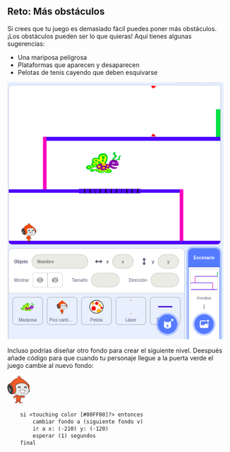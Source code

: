 ## Reto: Más obstáculos

Si crees que tu juego es demasiado fácil puedes poner más obstáculos. ¡Los obstáculos pueden ser lo que quieras! Aquí tienes algunas sugerencias:

+ Una mariposa peligrosa
+ Plataformas que aparecen y desaparecen
+ Pelotas de tenis cayendo que deben esquivarse

![captura de pantalla](images/dodge-obstacles.png)

Incluso podrías diseñar otro fondo para crear el siguiente nivel. Deespués añade código para que cuando tu personaje llegue a la puerta verde el juego cambie al nuevo fondo:

![objeto de pico caminando](images/pico_walking_sprite.png)

```blocks3
    si <touching color [#00FF00]?> entonces
        cambiar fondo a (siguiente fondo v)
        ir a x: (-210) y: (-120)
        esperar (1) segundos
    final
```